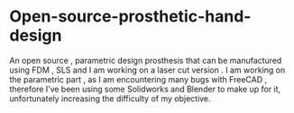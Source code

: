 # Open-source-prosthetic-hand-design
An open source , parametric design prosthesis that can be manufactured using FDM , SLS and I am working on a laser cut version . I am working on the parametric part , as I am encountering many bugs with FreeCAD , therefore I’ve been using some Solidworks and Blender to make up for it, unfortunately increasing the difficulty of my objective. 
